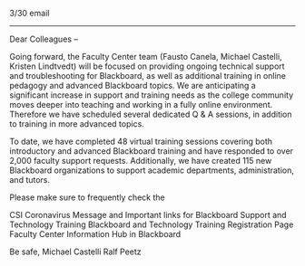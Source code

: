 3/30 email

----

Dear Colleagues –

Going forward, the Faculty Center team (Fausto Canela, Michael Castelli, Kristen Lindtvedt) will be focused on providing ongoing technical support and troubleshooting for Blackboard, as well as additional training in online pedagogy and advanced Blackboard topics.  We are anticipating a significant increase in support and training needs as the college community moves deeper into teaching and working in a fully online environment. Therefore we have scheduled several dedicated Q & A sessions, in addition to training in more advanced topics.

To date, we have completed 48 virtual training sessions covering both introductory and advanced Blackboard training and have responded to over 2,000 faculty support requests.  Additionally, we have created 115 new Blackboard organizations to support academic departments, administration, and tutors.

Please make sure to frequently check the

CSI Coronavirus Message and Important links for Blackboard Support and Technology Training
Blackboard and Technology Training Registration Page
Faculty Center Information Hub in Blackboard

Be safe,
Michael Castelli
Ralf Peetz
